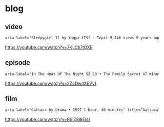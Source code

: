 # blog

## video

~~~html
aria-label="Sleepygirl 11 by Yagya (IS) - Topic 9,746 views 5 years ago 6 minutes, 15 seconds"
~~~

https://youtube.com/watch?v=7KLCti7tOXE

## episode

~~~html
aria-label="In The Heat Of The Night S2 E3 • The Family Secret 47 minutes"
~~~

https://youtube.com/watch?v=2ZcDwdXEVyI

## film

~~~html
aria-label="Gattaca by Drama • 1997 1 hour, 46 minutes" title="Gattaca">
~~~

https://youtube.com/watch?v=R9lZ8i8El4I
